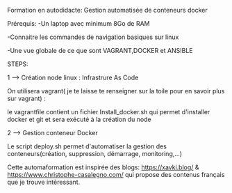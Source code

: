 Formation en autodidacte: Gestion automatisée de conteneurs docker

Prérequis:
-Un laptop avec minimum 8Go de RAM

-Connaitre les commandes de navigation basiques sur linux

-Une vue globale de ce que sont VAGRANT,DOCKER et ANSIBLE

STEPS:

1 --> Création node linux : Infrastrure As Code 

On utilisera vagrant( je te laisse te renseigner sur la toile pour en savoir plus sur vagrant) :

le vagrantfile contient un fichier Install_docker.sh qui permet d'installer docker et git et sera exécuté à la création du node

2 --> Gestion conteneur Docker 

Le script deploy.sh permet d'automatiser la gestion des conteneurs(création, suppression, démarrage, monitoring,...)


Cette automaformation est inspirée des blogs: https://xavki.blog/ & https://www.christophe-casalegno.com/ qui propose des contenus français que je trouve intéressant.
 
